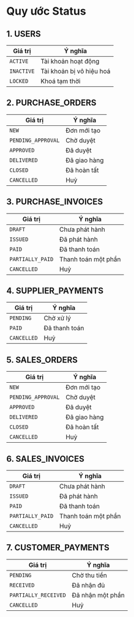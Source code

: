 # Quy ước Status

## 1. USERS
| Giá trị | Ý nghĩa |
|--------|---------|
| `ACTIVE` | Tài khoản hoạt động |
| `INACTIVE` | Tài khoản bị vô hiệu hoá |
| `LOCKED` | Khoá tạm thời |

## 2. PURCHASE_ORDERS
| Giá trị | Ý nghĩa |
|--------|---------|
| `NEW` | Đơn mới tạo |
| `PENDING_APPROVAL` | Chờ duyệt |
| `APPROVED` | Đã duyệt |
| `DELIVERED` | Đã giao hàng |
| `CLOSED` | Đã hoàn tất |
| `CANCELLED` | Huỷ |

## 3. PURCHASE_INVOICES
| Giá trị | Ý nghĩa |
|--------|---------|
| `DRAFT` | Chưa phát hành |
| `ISSUED` | Đã phát hành |
| `PAID` | Đã thanh toán |
| `PARTIALLY_PAID` | Thanh toán một phần |
| `CANCELLED` | Huỷ |

## 4. SUPPLIER_PAYMENTS
| Giá trị | Ý nghĩa |
|--------|---------|
| `PENDING` | Chờ xử lý |
| `PAID` | Đã thanh toán |
| `CANCELLED` | Huỷ |

## 5. SALES_ORDERS
| Giá trị | Ý nghĩa |
|--------|---------|
| `NEW` | Đơn mới tạo |
| `PENDING_APPROVAL` | Chờ duyệt |
| `APPROVED` | Đã duyệt |
| `DELIVERED` | Đã giao hàng |
| `CLOSED` | Đã hoàn tất |
| `CANCELLED` | Huỷ |

## 6. SALES_INVOICES
| Giá trị | Ý nghĩa |
|--------|---------|
| `DRAFT` | Chưa phát hành |
| `ISSUED` | Đã phát hành |
| `PAID` | Đã thanh toán |
| `PARTIALLY_PAID` | Thanh toán một phần |
| `CANCELLED` | Huỷ |

## 7. CUSTOMER_PAYMENTS
| Giá trị | Ý nghĩa |
|--------|---------|
| `PENDING` | Chờ thu tiền |
| `RECEIVED` | Đã nhận đủ |
| `PARTIALLY_RECEIVED` | Đã nhận một phần |
| `CANCELLED` | Huỷ |


